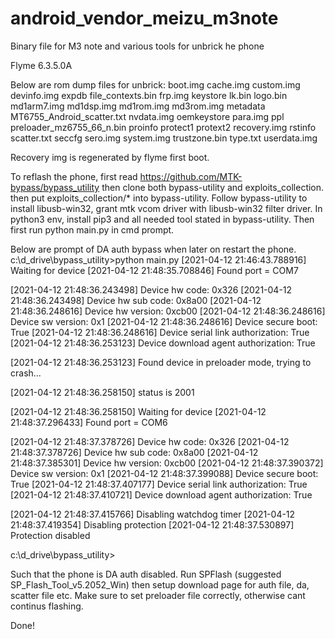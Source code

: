 # android_vendor_meizu_m3note
Binary file for M3 note and various tools for unbrick he phone

Flyme 6.3.5.0A

Below are rom dump files for unbrick:
 boot.img                     cache.img
custom.img                   devinfo.img                  expdb                        file_contexts.bin
frp.img                      keystore                     lk.bin                       logo.bin
md1arm7.img                  md1dsp.img                   md1rom.img                   md3rom.img
metadata                     MT6755_Android_scatter.txt   nvdata.img                   oemkeystore
para.img                     ppl                          preloader_mz6755_66_n.bin    proinfo
protect1                     protext2                     recovery.img                 rstinfo
scatter.txt                  seccfg                       sero.img                     system.img
trustzone.bin                type.txt                     userdata.img

Recovery img is regenerated by flyme first boot.

To reflash the phone, first read  https://github.com/MTK-bypass/bypass_utility then clone both bypass-utility and exploits_collection.
then put exploits_collection/* into bypass-utility. Follow bypass-utility to install libusb-win32, grant mtk vcom driver with libusb-win32 filter driver. In python3 env, install pip3 and all needed tool stated in bypass-utility. Then first run python main.py in cmd prompt. 

Below are prompt of DA auth bypass when later on restart the phone.
c:\d_drive\bypass_utility>python main.py
[2021-04-12 21:46:43.788916] Waiting for device
[2021-04-12 21:48:35.708846] Found port = COM7

[2021-04-12 21:48:36.243498] Device hw code: 0x326
[2021-04-12 21:48:36.243498] Device hw sub code: 0x8a00
[2021-04-12 21:48:36.248616] Device hw version: 0xcb00
[2021-04-12 21:48:36.248616] Device sw version: 0x1
[2021-04-12 21:48:36.248616] Device secure boot: True
[2021-04-12 21:48:36.248616] Device serial link authorization: True
[2021-04-12 21:48:36.253123] Device download agent authorization: True


[2021-04-12 21:48:36.253123] Found device in preloader mode, trying to crash...

[2021-04-12 21:48:36.258150] status is 2001

[2021-04-12 21:48:36.258150] Waiting for device
[2021-04-12 21:48:37.296433] Found port = COM6

[2021-04-12 21:48:37.378726] Device hw code: 0x326
[2021-04-12 21:48:37.378726] Device hw sub code: 0x8a00
[2021-04-12 21:48:37.385301] Device hw version: 0xcb00
[2021-04-12 21:48:37.390372] Device sw version: 0x1
[2021-04-12 21:48:37.399088] Device secure boot: True
[2021-04-12 21:48:37.407177] Device serial link authorization: True
[2021-04-12 21:48:37.410721] Device download agent authorization: True

[2021-04-12 21:48:37.415766] Disabling watchdog timer
[2021-04-12 21:48:37.419354] Disabling protection
[2021-04-12 21:48:37.530897] Protection disabled

c:\d_drive\bypass_utility>

Such that the phone is DA auth disabled. Run SPFlash (suggested SP_Flash_Tool_v5.2052_Win) then setup download page for auth file, da, scatter file etc. Make sure to set preloader file correctly, otherwise cant continus flashing.

Done!
